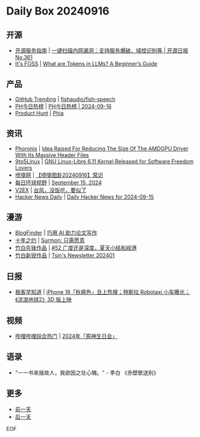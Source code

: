 # Daily Box 20240916

## 开源
- [开源服务指南](https://osguider.com/blog/) | [一键扫描内网漏洞：支持服务爆破、域控识别等 | 开源日报 No.361](https://osguider.com/blog/post/daily/daily-361/)
- [It's FOSS](https://itsfoss.com/) | [What are Tokens in LLMs? A Beginner’s Guide](https://itsfoss.com/llm-token/)

## 产品
- [GitHub Trending](https://github.com/trending?since=daily) | [fishaudio/fish-speech](https://github.com/fishaudio/fish-speech)
- [PH今日热榜](https://decohack.com/category/producthunt/) | [PH今日热榜 | 2024-09-16](https://decohack.com/producthunt-daily-2024-09-16/)
- [Product Hunt](https://www.producthunt.com) | [Phia](https://www.producthunt.com/posts/phia)

## 资讯
- [Phoronix](https://www.phoronix.com/) | [Idea Raised For Reducing The Size Of The AMDGPU Driver With Its Massive Header Files](https://www.phoronix.com/news/AMDGPU-Headers-Repo-Idea)
- [9to5Linux](https://9to5linux.com/) | [GNU Linux-Libre 6.11 Kernel Released for Software Freedom Lovers](https://9to5linux.com/gnu-linux-libre-6-11-kernel-released-for-software-freedom-lovers)
- [喷嚏网](http://www.dapenti.com/blog/blog.asp?subjectid=70&name=xilei) | [【喷嚏图卦20240916】常识](http://www.dapenti.com/blog/more.asp?name=xilei&id=181195)
- [每日环球视野](https://idai.ly/) | [September 15, 2024](http://m.idai.ly/se/a193iG?1726329600)
- [V2EX](https://www.v2ex.com/) | [台风，没饭吃，要似了](https://www.v2ex.com/t/1073324)
- [Hacker News Daily](https://www.daemonology.net/hn-daily/) | [Daily Hacker News for 2024-09-15](https://www.daemonology.net/hn-daily/2024-09-15.html)

## 漫游
- [BlogFinder](https://bf.zzxworld.com/) | [巧用 AI 助力论文写作](https://www.sodofast.cn/162.html?utm_source=blogfinder)
- [十年之约](https://www.foreverblog.cn/feeds.html) | [Surmon: 只需愿意](https://surmon.me/article/285)
- [竹白先锋作品](https://www.zhubai.wiki/) | [#52 广度还是深度，夏天小结和岘港](https://open.zhubai.wiki/a/l/t/z/pl/ellagao/2447386465030713344)
- [竹白新锐作品](https://www.zhubai.wiki/) | [Tsin's Newsletter 202401](https://open.zhubai.wiki/a/l/t/z/pl/overthinking/2447374168770027520)

## 日报
- [极客早知道](https://www.geekpark.net/column/74) | [iPhone 16「秋裤色」丑上热搜；特斯拉 Robotaxi 小车曝光；《流浪地球2》3D 版上映](https://www.geekpark.net/news/340726)

## 视频
- [哔哩哔哩综合热门](https://www.bilibili.com/v/popular/all/) | [2024年「原神生日会」](https://b23.tv/BV1HE4depEtz)

## 语录
- "一一书来报故人，我欲因之壮心魄。" - 李白 《赤壁歌送别》

## 更多
- [前一天](daily-box-20240915.md)
- [后一天](daily-box-20240917.md)

EOF